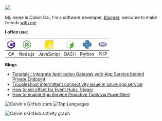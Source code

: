 ![](https://readme-typing-svg.demolab.com/?font=Fira+Code&size=30&pause=1000&color=58A6FF&width=435&lines=Calvin+Cai)

My name is Calvin Cai, I'm a software developer, [blogger](https://www.caiyunlin.com), welcome to make friends [with me](mailto:cylin2000@163.com) . 

<b>I offen use:</b>

| <img height="28" src="assets/img/csharp.svg"> | <img height="28" src="assets/img/nodedotjs.svg"> | <img height="28" src="assets/img/javascript.svg"> | <img height="28" src="assets/img/gnubash.svg"> | <img height="28" src="assets/img/python.svg"> | <img height="28" src="assets/img/php.svg"> |
| :---------------: | :---------------: | :---------------: | :---------------: | :---------------: | :---------------: |
|  C# | Node.js | JavaScript | BASH | Python | PHP |

<b>Blogs</b>
- [Tutorials : Integrate Application Gateway with App Service behind Private Endpoint](https://techcommunity.microsoft.com/blog/appsonazureblog/tutorials--integrate-application-gateway-with-app-service-behind-private-endpoin/3922973)
- [Troubleshoot intermittent connectivity issue in azure app service](https://techcommunity.microsoft.com/blog/appsonazureblog/troubleshoot-intermittent-connectivity-issue-in-azure-app-service/3969841)
- [How to set offset for Event Hubs Trigger](https://techcommunity.microsoft.com/t5/apps-on-azure-blog/how-to-set-offset-for-event-hubs-trigger/ba-p/3871873)
- [How to enable App Service Proactive Tools via PowerShell](https://techcommunity.microsoft.com/t5/apps-on-azure-blog/how-to-enable-app-service-proactive-tools-via-powershell/ba-p/3839370)

<!-- https://github.com/anuraghazra/github-readme-stats -->
![Calvin's GitHub stats](https://github-readme-stats.vercel.app/api?username=caiyunlin&theme=github_dark&hide_border=true&show_icons=true&card_width=530)
![Top Languages](https://github-readme-stats.vercel.app/api/top-langs/?username=caiyunlin&theme=github_dark&hide_border=true&layout=compact&langs_count=8)

<!-- https://github.com/ashutosh00710/github-readme-activity-graph -->
![Calvin's GitHub activity graph](https://github-readme-activity-graph.vercel.app/graph?username=caiyunlin&theme=github-dark&hide_border=true)

